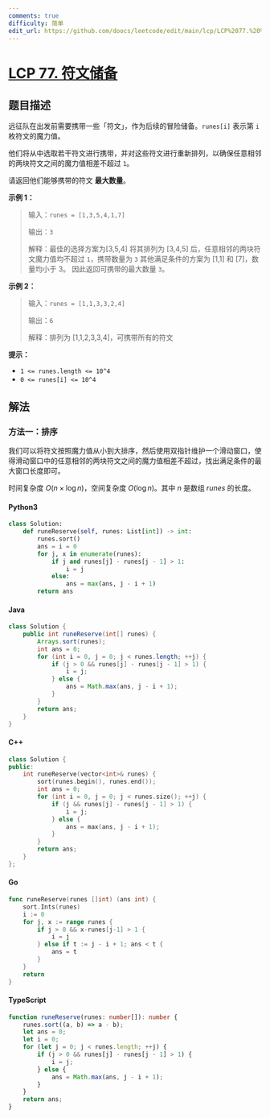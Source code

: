 ```yaml
---
comments: true
difficulty: 简单
edit_url: https://github.com/doocs/leetcode/edit/main/lcp/LCP%2077.%20%E7%AC%A6%E6%96%87%E5%82%A8%E5%A4%87/README.md
---
```


<!-- problem:start -->

# [LCP 77. 符文储备](https://leetcode.cn/problems/W2ZX4X)

## 题目描述

<!-- description:start -->

远征队在出发前需要携带一些「符文」，作为后续的冒险储备。`runes[i]` 表示第 `i` 枚符文的魔力值。

他们将从中选取若干符文进行携带，并对这些符文进行重新排列，以确保任意相邻的两块符文之间的魔力值相差不超过 `1`。

请返回他们能够携带的符文 **最大数量**。

**示例 1：**

> 输入：`runes = [1,3,5,4,1,7]`
>
> 输出：`3`
>
> 解释：最佳的选择方案为[3,5,4]
> 将其排列为 [3,4,5] 后，任意相邻的两块符文魔力值均不超过 `1`，携带数量为 `3`
> 其他满足条件的方案为 [1,1] 和 [7]，数量均小于 3。
> 因此返回可携带的最大数量 `3`。

**示例 2：**

> 输入：`runes = [1,1,3,3,2,4]`
>
> 输出：`6`
>
> 解释：排列为 [1,1,2,3,3,4]，可携带所有的符文

**提示：**

-   `1 <= runes.length <= 10^4`
-   `0 <= runes[i] <= 10^4`

<!-- description:end -->

## 解法

<!-- solution:start -->

### 方法一：排序

我们可以将符文按照魔力值从小到大排序，然后使用双指针维护一个滑动窗口，使得滑动窗口中的任意相邻的两块符文之间的魔力值相差不超过，找出满足条件的最大窗口长度即可。

时间复杂度 $O(n \times \log n)$，空间复杂度 $O(\log n)$。其中 $n$ 是数组 $runes$ 的长度。

<!-- tabs:start -->

#### Python3

```python
class Solution:
    def runeReserve(self, runes: List[int]) -> int:
        runes.sort()
        ans = i = 0
        for j, x in enumerate(runes):
            if j and runes[j] - runes[j - 1] > 1:
                i = j
            else:
                ans = max(ans, j - i + 1)
        return ans
```

#### Java

```java
class Solution {
    public int runeReserve(int[] runes) {
        Arrays.sort(runes);
        int ans = 0;
        for (int i = 0, j = 0; j < runes.length; ++j) {
            if (j > 0 && runes[j] - runes[j - 1] > 1) {
                i = j;
            } else {
                ans = Math.max(ans, j - i + 1);
            }
        }
        return ans;
    }
}
```

#### C++

```cpp
class Solution {
public:
    int runeReserve(vector<int>& runes) {
        sort(runes.begin(), runes.end());
        int ans = 0;
        for (int i = 0, j = 0; j < runes.size(); ++j) {
            if (j && runes[j] - runes[j - 1] > 1) {
                i = j;
            } else {
                ans = max(ans, j - i + 1);
            }
        }
        return ans;
    }
};
```

#### Go

```go
func runeReserve(runes []int) (ans int) {
	sort.Ints(runes)
	i := 0
	for j, x := range runes {
		if j > 0 && x-runes[j-1] > 1 {
			i = j
		} else if t := j - i + 1; ans < t {
			ans = t
		}
	}
	return
}
```

#### TypeScript

```ts
function runeReserve(runes: number[]): number {
    runes.sort((a, b) => a - b);
    let ans = 0;
    let i = 0;
    for (let j = 0; j < runes.length; ++j) {
        if (j > 0 && runes[j] - runes[j - 1] > 1) {
            i = j;
        } else {
            ans = Math.max(ans, j - i + 1);
        }
    }
    return ans;
}
```

<!-- tabs:end -->

<!-- solution:end -->

<!-- problem:end -->
